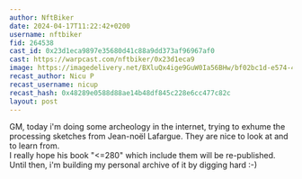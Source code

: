```yaml
---
author: NftBiker
date: 2024-04-17T11:22:42+0200
username: nftbiker
fid: 264538
cast_id: 0x23d1eca9897e35680d41c88a9dd373af96967af0
cast: https://warpcast.com/nftbiker/0x23d1eca9
image: https://imagedelivery.net/BXluQx4ige9GuW0Ia56BHw/bf02bc1d-e574-4653-c758-822123ecd200/original
recast_author: Nicu P
recast_username: nicup
recast_hash: 0x48289e0588d88ae14b48df845c228e6cc477c82c
layout: post
---
```

GM, today i'm doing some archeology in the internet, trying to exhume the processing sketches from Jean-noël Lafargue. They are nice to look at and to learn from.  
I really hope his book "<=280" which include them will be re-published. Until then, i'm building my personal archive of it by digging hard :-)  

<img src='https://imagedelivery.net/BXluQx4ige9GuW0Ia56BHw/bf02bc1d-e574-4653-c758-822123ecd200/original' alt='' referrerpolicy='no-referrer'/>